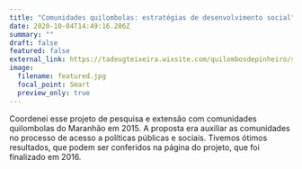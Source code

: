 ```yaml
---
title: "Comunidades quilombolas: estratégias de desenvolvimento social"
date: 2020-10-04T14:49:16.286Z
summary: ""
draft: false
featured: false
external_link: https://tadeugteixeira.wixsite.com/quilombosdepinheiro/sobre-os-projetos
image:
  filename: featured.jpg
  focal_point: Smart
  preview_only: true
---
```

Coordenei esse projeto de pesquisa e extensão com comunidades quilombolas do Maranhão em 2015. A proposta era auxiliar as comunidades no processo de acesso a políticas públicas e sociais. Tivemos ótimos resultados, que podem ser conferidos na página do projeto, que foi finalizado em 2016.